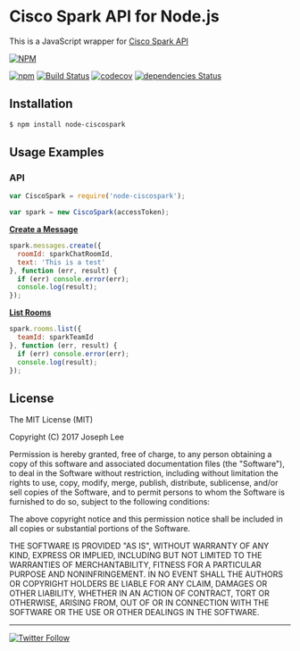 # Cisco Spark API for Node.js

This is a JavaScript wrapper for [Cisco Spark API](https://developer.ciscospark.com/quick-reference.html)

[![NPM](https://nodei.co/npm/node-ciscospark.png)](https://nodei.co/npm/node-ciscospark/)

[![npm](https://img.shields.io/npm/v/node-ciscospark.svg)](https://www.npmjs.com/package/node-ciscospark) [![Build Status](https://travis-ci.org/joelee/ciscospark.svg?branch=master)](https://travis-ci.org/joelee/ciscospark) [![codecov](https://codecov.io/gh/joelee/ciscospark/branch/master/graph/badge.svg)](https://codecov.io/gh/joelee/ciscospark) [![dependencies Status](https://david-dm.org/joelee/ciscospark/status.svg)](https://david-dm.org/joelee/ciscospark)


## Installation

``` sh
$ npm install node-ciscospark
```

## Usage Examples

### API
``` js
var CiscoSpark = require('node-ciscospark');

var spark = new CiscoSpark(accessToken);
```

**[Create a Message](https://developer.ciscospark.com/endpoint-messages-post.html)**
``` js
spark.messages.create({
  roomId: sparkChatRoomId,
  text: 'This is a test'
}, function (err, result) {
  if (err) console.error(err);
  console.log(result);
});
```

**[List Rooms](https://developer.ciscospark.com/endpoint-rooms-get.html)**
``` js
spark.rooms.list({
  teamId: sparkTeamId
}, function (err, result) {
  if (err) console.error(err);
  console.log(result);
});
```

## License

The MIT License (MIT)

Copyright (C) 2017 Joseph Lee

Permission is hereby granted, free of charge, to any person obtaining a copy of this software and associated documentation files (the "Software"), to deal in the Software without restriction, including without limitation the rights to use, copy, modify, merge, publish, distribute, sublicense, and/or sell copies of the Software, and to permit persons to whom the Software is furnished to do so, subject to the following conditions:

The above copyright notice and this permission notice shall be included in all copies or substantial portions of the Software.

THE SOFTWARE IS PROVIDED "AS IS", WITHOUT WARRANTY OF ANY KIND, EXPRESS OR IMPLIED, INCLUDING BUT NOT LIMITED TO THE WARRANTIES OF MERCHANTABILITY, FITNESS FOR A PARTICULAR PURPOSE AND NONINFRINGEMENT. IN NO EVENT SHALL THE AUTHORS OR COPYRIGHT HOLDERS BE LIABLE FOR ANY CLAIM, DAMAGES OR OTHER LIABILITY, WHETHER IN AN ACTION OF CONTRACT, TORT OR OTHERWISE, ARISING FROM, OUT OF OR IN CONNECTION WITH THE SOFTWARE OR THE USE OR OTHER DEALINGS IN THE SOFTWARE.

---

[![Twitter Follow](https://img.shields.io/twitter/follow/joe_lee.svg?style=social&label=Follow)](https://twitter.com/joe_lee)
